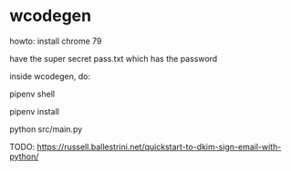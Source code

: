 # wcodegen

howto:
install chrome 79

have the super secret pass.txt which has the password

inside wcodegen, do:

pipenv shell

pipenv install

python src/main.py

TODO:
https://russell.ballestrini.net/quickstart-to-dkim-sign-email-with-python/
